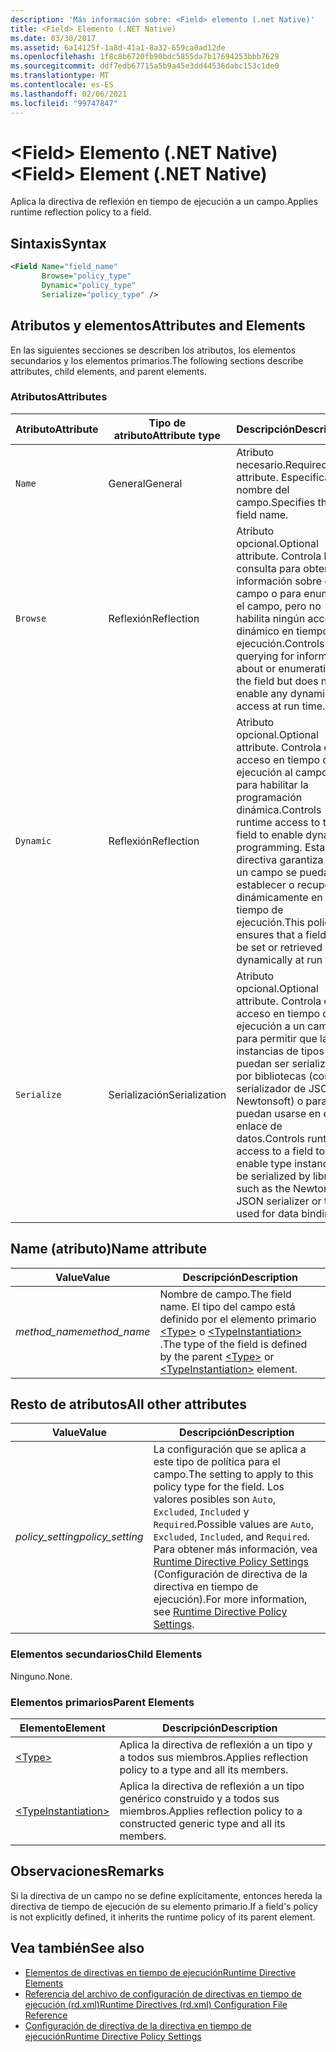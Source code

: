 ```yaml
---
description: 'Más información sobre: <Field> elemento (.net Native)'
title: <Field> Elemento (.NET Native)
ms.date: 03/30/2017
ms.assetid: 6a14125f-1a8d-41a1-8a32-659ca0ad12de
ms.openlocfilehash: 1f8c8b6720fb90bdc5855da7b17694253bbb7629
ms.sourcegitcommit: ddf7edb67715a5b9a45e3dd44536dabc153c1de0
ms.translationtype: MT
ms.contentlocale: es-ES
ms.lasthandoff: 02/06/2021
ms.locfileid: "99747847"
---
```

# <a name="field-element-net-native"></a><span data-ttu-id="db2d9-103">\<Field> Elemento (.NET Native)</span><span class="sxs-lookup"><span data-stu-id="db2d9-103">\<Field> Element (.NET Native)</span></span>

<span data-ttu-id="db2d9-104">Aplica la directiva de reflexión en tiempo de ejecución a un campo.</span><span class="sxs-lookup"><span data-stu-id="db2d9-104">Applies runtime reflection policy to a field.</span></span>  
  
## <a name="syntax"></a><span data-ttu-id="db2d9-105">Sintaxis</span><span class="sxs-lookup"><span data-stu-id="db2d9-105">Syntax</span></span>  
  
```xml  
<Field Name="field_name"  
       Browse="policy_type"  
       Dynamic="policy_type"  
       Serialize="policy_type" />  
```  
  
## <a name="attributes-and-elements"></a><span data-ttu-id="db2d9-106">Atributos y elementos</span><span class="sxs-lookup"><span data-stu-id="db2d9-106">Attributes and Elements</span></span>  

 <span data-ttu-id="db2d9-107">En las siguientes secciones se describen los atributos, los elementos secundarios y los elementos primarios.</span><span class="sxs-lookup"><span data-stu-id="db2d9-107">The following sections describe attributes, child elements, and parent elements.</span></span>  
  
### <a name="attributes"></a><span data-ttu-id="db2d9-108">Atributos</span><span class="sxs-lookup"><span data-stu-id="db2d9-108">Attributes</span></span>  
  
|<span data-ttu-id="db2d9-109">Atributo</span><span class="sxs-lookup"><span data-stu-id="db2d9-109">Attribute</span></span>|<span data-ttu-id="db2d9-110">Tipo de atributo</span><span class="sxs-lookup"><span data-stu-id="db2d9-110">Attribute type</span></span>|<span data-ttu-id="db2d9-111">Descripción</span><span class="sxs-lookup"><span data-stu-id="db2d9-111">Description</span></span>|  
|---------------|--------------------|-----------------|  
|`Name`|<span data-ttu-id="db2d9-112">General</span><span class="sxs-lookup"><span data-stu-id="db2d9-112">General</span></span>|<span data-ttu-id="db2d9-113">Atributo necesario.</span><span class="sxs-lookup"><span data-stu-id="db2d9-113">Required attribute.</span></span> <span data-ttu-id="db2d9-114">Especifica el nombre del campo.</span><span class="sxs-lookup"><span data-stu-id="db2d9-114">Specifies the field name.</span></span>|  
|`Browse`|<span data-ttu-id="db2d9-115">Reflexión</span><span class="sxs-lookup"><span data-stu-id="db2d9-115">Reflection</span></span>|<span data-ttu-id="db2d9-116">Atributo opcional.</span><span class="sxs-lookup"><span data-stu-id="db2d9-116">Optional attribute.</span></span> <span data-ttu-id="db2d9-117">Controla la consulta para obtener información sobre el campo o para enumerar el campo, pero no habilita ningún acceso dinámico en tiempo de ejecución.</span><span class="sxs-lookup"><span data-stu-id="db2d9-117">Controls querying for information about or enumerating the field but does not enable any dynamic access at run time.</span></span>|  
|`Dynamic`|<span data-ttu-id="db2d9-118">Reflexión</span><span class="sxs-lookup"><span data-stu-id="db2d9-118">Reflection</span></span>|<span data-ttu-id="db2d9-119">Atributo opcional.</span><span class="sxs-lookup"><span data-stu-id="db2d9-119">Optional attribute.</span></span> <span data-ttu-id="db2d9-120">Controla el acceso en tiempo de ejecución al campo para habilitar la programación dinámica.</span><span class="sxs-lookup"><span data-stu-id="db2d9-120">Controls runtime access to the field to enable dynamic programming.</span></span> <span data-ttu-id="db2d9-121">Esta directiva garantiza que un campo se pueda establecer o recuperar dinámicamente en tiempo de ejecución.</span><span class="sxs-lookup"><span data-stu-id="db2d9-121">This policy ensures that a field can be set or retrieved dynamically at run time.</span></span>|  
|`Serialize`|<span data-ttu-id="db2d9-122">Serialización</span><span class="sxs-lookup"><span data-stu-id="db2d9-122">Serialization</span></span>|<span data-ttu-id="db2d9-123">Atributo opcional.</span><span class="sxs-lookup"><span data-stu-id="db2d9-123">Optional attribute.</span></span> <span data-ttu-id="db2d9-124">Controla el acceso en tiempo de ejecución a un campo para permitir que las instancias de tipos puedan ser serializadas por bibliotecas (como el serializador de JSON Newtonsoft) o para que puedan usarse en el enlace de datos.</span><span class="sxs-lookup"><span data-stu-id="db2d9-124">Controls runtime access to a field to enable type instances to be serialized by libraries such as the Newtonsoft JSON serializer or to be used for data binding.</span></span>|  
  
## <a name="name-attribute"></a><span data-ttu-id="db2d9-125">Name (atributo)</span><span class="sxs-lookup"><span data-stu-id="db2d9-125">Name attribute</span></span>  
  
|<span data-ttu-id="db2d9-126">Value</span><span class="sxs-lookup"><span data-stu-id="db2d9-126">Value</span></span>|<span data-ttu-id="db2d9-127">Descripción</span><span class="sxs-lookup"><span data-stu-id="db2d9-127">Description</span></span>|  
|-----------|-----------------|  
|<span data-ttu-id="db2d9-128">*method_name*</span><span class="sxs-lookup"><span data-stu-id="db2d9-128">*method_name*</span></span>|<span data-ttu-id="db2d9-129">Nombre de campo.</span><span class="sxs-lookup"><span data-stu-id="db2d9-129">The field name.</span></span> <span data-ttu-id="db2d9-130">El tipo del campo está definido por el elemento primario [\<Type>](type-element-net-native.md) o [\<TypeInstantiation>](typeinstantiation-element-net-native.md) .</span><span class="sxs-lookup"><span data-stu-id="db2d9-130">The type of the field is defined by the parent [\<Type>](type-element-net-native.md) or [\<TypeInstantiation>](typeinstantiation-element-net-native.md) element.</span></span>|  
  
## <a name="all-other-attributes"></a><span data-ttu-id="db2d9-131">Resto de atributos</span><span class="sxs-lookup"><span data-stu-id="db2d9-131">All other attributes</span></span>  
  
|<span data-ttu-id="db2d9-132">Value</span><span class="sxs-lookup"><span data-stu-id="db2d9-132">Value</span></span>|<span data-ttu-id="db2d9-133">Descripción</span><span class="sxs-lookup"><span data-stu-id="db2d9-133">Description</span></span>|  
|-----------|-----------------|  
|<span data-ttu-id="db2d9-134">*policy_setting*</span><span class="sxs-lookup"><span data-stu-id="db2d9-134">*policy_setting*</span></span>|<span data-ttu-id="db2d9-135">La configuración que se aplica a este tipo de política para el campo.</span><span class="sxs-lookup"><span data-stu-id="db2d9-135">The setting to apply to this policy type for the field.</span></span> <span data-ttu-id="db2d9-136">Los valores posibles son `Auto`, `Excluded`, `Included` y `Required`.</span><span class="sxs-lookup"><span data-stu-id="db2d9-136">Possible values are `Auto`, `Excluded`, `Included`, and `Required`.</span></span> <span data-ttu-id="db2d9-137">Para obtener más información, vea [Runtime Directive Policy Settings](runtime-directive-policy-settings.md) (Configuración de directiva de la directiva en tiempo de ejecución).</span><span class="sxs-lookup"><span data-stu-id="db2d9-137">For more information, see [Runtime Directive Policy Settings](runtime-directive-policy-settings.md).</span></span>|  
  
### <a name="child-elements"></a><span data-ttu-id="db2d9-138">Elementos secundarios</span><span class="sxs-lookup"><span data-stu-id="db2d9-138">Child Elements</span></span>  

 <span data-ttu-id="db2d9-139">Ninguno.</span><span class="sxs-lookup"><span data-stu-id="db2d9-139">None.</span></span>  
  
### <a name="parent-elements"></a><span data-ttu-id="db2d9-140">Elementos primarios</span><span class="sxs-lookup"><span data-stu-id="db2d9-140">Parent Elements</span></span>  
  
|<span data-ttu-id="db2d9-141">Elemento</span><span class="sxs-lookup"><span data-stu-id="db2d9-141">Element</span></span>|<span data-ttu-id="db2d9-142">Descripción</span><span class="sxs-lookup"><span data-stu-id="db2d9-142">Description</span></span>|  
|-------------|-----------------|  
|[\<Type>](type-element-net-native.md)|<span data-ttu-id="db2d9-143">Aplica la directiva de reflexión a un tipo y a todos sus miembros.</span><span class="sxs-lookup"><span data-stu-id="db2d9-143">Applies reflection policy to a type and all its members.</span></span>|  
|[\<TypeInstantiation>](typeinstantiation-element-net-native.md)|<span data-ttu-id="db2d9-144">Aplica la directiva de reflexión a un tipo genérico construido y a todos sus miembros.</span><span class="sxs-lookup"><span data-stu-id="db2d9-144">Applies reflection policy to a constructed generic type and all its members.</span></span>|  
  
## <a name="remarks"></a><span data-ttu-id="db2d9-145">Observaciones</span><span class="sxs-lookup"><span data-stu-id="db2d9-145">Remarks</span></span>  

 <span data-ttu-id="db2d9-146">Si la directiva de un campo no se define explícitamente, entonces hereda la directiva de tiempo de ejecución de su elemento primario.</span><span class="sxs-lookup"><span data-stu-id="db2d9-146">If a field's policy is not explicitly defined, it inherits the runtime policy of its parent element.</span></span>  
  
## <a name="see-also"></a><span data-ttu-id="db2d9-147">Vea también</span><span class="sxs-lookup"><span data-stu-id="db2d9-147">See also</span></span>

- [<span data-ttu-id="db2d9-148">Elementos de directivas en tiempo de ejecución</span><span class="sxs-lookup"><span data-stu-id="db2d9-148">Runtime Directive Elements</span></span>](runtime-directive-elements.md)
- [<span data-ttu-id="db2d9-149">Referencia del archivo de configuración de directivas en tiempo de ejecución (rd.xml)</span><span class="sxs-lookup"><span data-stu-id="db2d9-149">Runtime Directives (rd.xml) Configuration File Reference</span></span>](runtime-directives-rd-xml-configuration-file-reference.md)
- [<span data-ttu-id="db2d9-150">Configuración de directiva de la directiva en tiempo de ejecución</span><span class="sxs-lookup"><span data-stu-id="db2d9-150">Runtime Directive Policy Settings</span></span>](runtime-directive-policy-settings.md)

